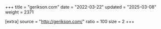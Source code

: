 +++
title = "gerikson.com"
date = "2022-03-22"
updated = "2025-03-08"
weight = 2371

[extra]
source = "http://gerikson.com/"
ratio = 100
size = 2
+++
